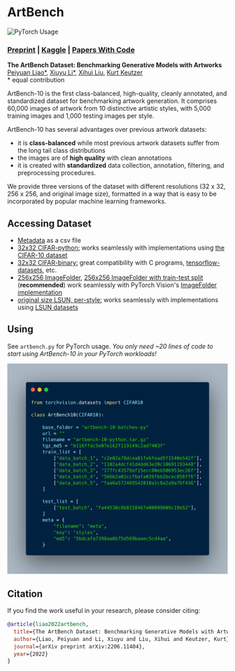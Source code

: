 # ArtBench

![PyTorch Usage](assets/example.png)

### [Preprint](https://arxiv.org/abs/2206.11404) | [Kaggle](https://www.kaggle.com/datasets/alexanderliao/artbench10) | [Papers With Code](https://paperswithcode.com/dataset/artbench-10)

**The ArtBench Dataset: Benchmarking Generative Models with Artworks**<br/>
[Peiyuan Liao*](https://liaopeiyuan.com/), [Xiuyu Li*](https://xiuyuli.com/), [Xihui Liu](https://xh-liu.github.io/), [Kurt Keutzer](http://people.eecs.berkeley.edu/~keutzer/)<br/>
\* equal contribution

ArtBench-10 is the first class-balanced, high-quality, cleanly annotated, and standardized dataset for benchmarking artwork generation. It comprises 60,000 images of artwork from 10 distinctive artistic styles, with 5,000 training images and 1,000 testing images per style. 

ArtBench-10 has several advantages over previous artwork datasets:

* it is **class-balanced** while most previous artwork datasets suffer from the long tail class distributions
* the images are of **high quality** with clean annotations
* it is created with **standardized** data collection, annotation, filtering, and preprocessing procedures. 

We provide three versions of the dataset with different resolutions (32 x 32, 256 x 256, and original image size), formatted in a way that is easy to be incorporated by popular machine learning frameworks.
## Accessing Dataset

* [Metadata](https://artbench.eecs.berkeley.edu/files/ArtBench-10.csv) as a csv file
* [32x32 CIFAR-python:](https://artbench.eecs.berkeley.edu/files/artbench-10-python.tar.gz) works seamlessly with implementations using [the CIFAR-10 dataset](http://www.cs.toronto.edu/~kriz/cifar.html)
* [32x32 CIFAR-binary:](https://artbench.eecs.berkeley.edu/files/artbench-10-binary.tar.gz) great compatibility with C programs, [tensorflow-datasets](https://www.tensorflow.org/datasets), etc.
* [256x256 ImageFolder](https://artbench.eecs.berkeley.edu/files/artbench-10-imagefolder.tar), [256x256 ImageFolder with train-test split](https://artbench.eecs.berkeley.edu/files/artbench-10-imagefolder-split.tar) (**recommended**) work seamlessly with PyTorch Vision's [ImageFolder implementation](https://pytorch.org/vision/stable/generated/torchvision.datasets.ImageFolder.html)
* [original size LSUN, per-style:](https://drive.google.com/drive/folders/1gWdbot6wfmvsI1UDY8WC_-vkZsK9VEhM?usp=sharing) works seamlessly with implementations using [LSUN datasets](https://www.yf.io/p/lsun)

## Using

See `artbench.py` for PyTorch usage. *You only need ~20 lines of code to start using ArtBench-10 in your PyTorch workloads!*

![PyTorch Usage](assets/pytorch_usage.png)

## Citation

If you find the work useful in your research, please consider citing:

```bibtex
@article{liao2022artbench,
  title={The ArtBench Dataset: Benchmarking Generative Models with Artworks},
  author={Liao, Peiyuan and Li, Xiuyu and Liu, Xihui and Keutzer, Kurt},
  journal={arXiv preprint arXiv:2206.11404},
  year={2022}
}
```
